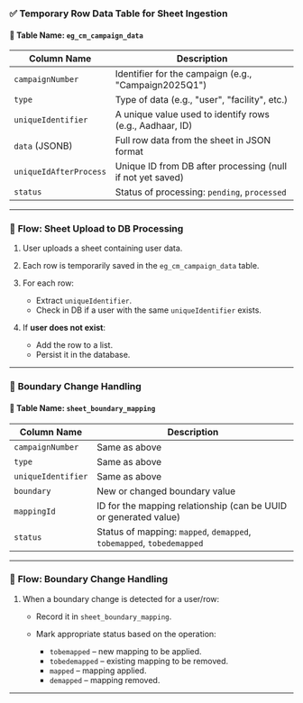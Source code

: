 ### ✅ **Temporary Row Data Table for Sheet Ingestion**

#### 📌 Table Name: `eg_cm_campaign_data`

| Column Name            | Description                                                |
| ---------------------- | ---------------------------------------------------------- |
| `campaignNumber`       | Identifier for the campaign (e.g., "Campaign2025Q1")       |
| `type`                 | Type of data (e.g., "user", "facility", etc.)           |
| `uniqueIdentifier`     | A unique value used to identify rows (e.g., Aadhaar, ID)   |
| `data` (JSONB)         | Full row data from the sheet in JSON format                |
| `uniqueIdAfterProcess` | Unique ID from DB after processing (null if not yet saved) |
| `status`               | Status of processing: `pending`, `processed`               |

---

### 🔄 **Flow: Sheet Upload to DB Processing**

1. User uploads a sheet containing user data.
2. Each row is temporarily saved in the `eg_cm_campaign_data` table.
3. For each row:

   * Extract `uniqueIdentifier`.
   * Check in DB if a user with the same `uniqueIdentifier` exists.
4. If **user does not exist**:

   * Add the row to a list.
   * Persist it in the database.

---

### 🔁 **Boundary Change Handling**

#### 📌 Table Name: `sheet_boundary_mapping`

| Column Name        | Description                                                           |
| ------------------ | --------------------------------------------------------------------- |
| `campaignNumber`   | Same as above                                                         |
| `type`             | Same as above                                                         |
| `uniqueIdentifier` | Same as above                                                         |
| `boundary`         | New or changed boundary value                                         |
| `mappingId`        | ID for the mapping relationship (can be UUID or generated value)      |
| `status`           | Status of mapping: `mapped`, `demapped`, `tobemapped`, `tobedemapped` |

---

### 🔄 **Flow: Boundary Change Handling**

1. When a boundary change is detected for a user/row:

   * Record it in `sheet_boundary_mapping`.
   * Mark appropriate status based on the operation:

     * `tobemapped` – new mapping to be applied.
     * `tobedemapped` – existing mapping to be removed.
     * `mapped` – mapping applied.
     * `demapped` – mapping removed.

---

